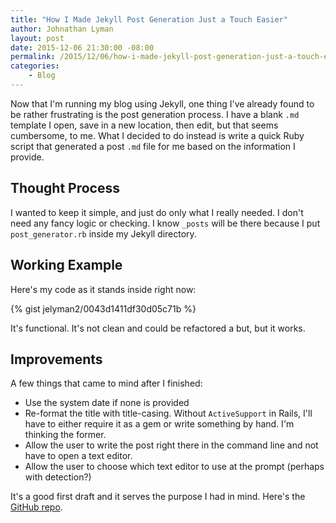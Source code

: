 ```yaml
---
title: "How I Made Jekyll Post Generation Just a Touch Easier"
author: Johnathan Lyman
layout: post
date: 2015-12-06 21:30:00 -08:00
permalink: /2015/12/06/how-i-made-jekyll-post-generation-just-a-touch-easier/
categories:
    - Blog
---
```


Now that I'm running my blog using Jekyll, one thing I've already found to be rather frustrating is the post generation process. I have a blank `.md` template I open, save in a new location, then edit, but that seems cumbersome, to me. What I decided to do instead is write a quick Ruby script that generated a post `.md` file for me based on the information I provide.

## Thought Process

I wanted to keep it simple, and just do only what I really needed. I don't need any fancy logic or checking. I know `_posts` will be there because I put `post_generator.rb` inside my Jekyll directory.

## Working Example

Here's my code as it stands inside right now:

{% gist jelyman2/0043d1411df30d05c71b %}

It's functional. It's not clean and could be refactored a but, but it works.

## Improvements

A few things that came to mind after I finished:
- Use the system date if none is provided
- Re-format the title with title-casing. Without `ActiveSupport` in Rails, I'll have to either require it as a gem or write something by hand. I'm thinking the former.
- Allow the user to write the post right there in the command line and not have to open a text editor.
- Allow the user to choose which text editor to use at the prompt (perhaps with detection?)

It's a good first draft and it serves the purpose I had in mind. Here's the [GitHub repo](https://github.com/jelyman2/jekyll-post-generator).
